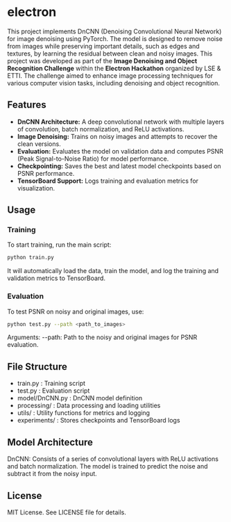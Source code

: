# electron
This project implements DnCNN (Denoising Convolutional Neural Network) for image denoising using PyTorch. The model is designed to remove noise from images while preserving important details, such as edges and textures, by learning the residual between clean and noisy images. This project was developed as part of the **Image Denoising and Object Recognition Challenge** within the **Electron Hackathon** organized by LSE & ETTI. The challenge aimed to enhance image processing techniques for various computer vision tasks, including denoising and object recognition.

## Features
- **DnCNN Architecture:** A deep convolutional network with multiple layers of convolution, batch normalization, and ReLU activations.
- **Image Denoising:** Trains on noisy images and attempts to recover the clean versions.
- **Evaluation:** Evaluates the model on validation data and computes PSNR (Peak Signal-to-Noise Ratio) for model performance.
- **Checkpointing:** Saves the best and latest model checkpoints based on PSNR performance.
- **TensorBoard Support:** Logs training and evaluation metrics for visualization.

## Usage
### Training
To start training, run the main script:

```bash
python train.py
```

It will automatically load the data, train the model, and log the training and validation metrics to TensorBoard.

### Evaluation
To test PSNR on noisy and original images, use:

```bash
python test.py --path <path_to_images>
```

Arguments:
--path: Path to the noisy and original images for PSNR evaluation.

## File Structure
- train.py           : Training script
- test.py            : Evaluation script
- model/DnCNN.py     : DnCNN model definition
- processing/        : Data processing and loading utilities
- utils/             : Utility functions for metrics and logging
- experiments/       : Stores checkpoints and TensorBoard logs

## Model Architecture
DnCNN: Consists of a series of convolutional layers with ReLU activations and batch normalization. The model is trained to predict the noise and subtract it from the noisy input.

## License
MIT License. See LICENSE file for details.

